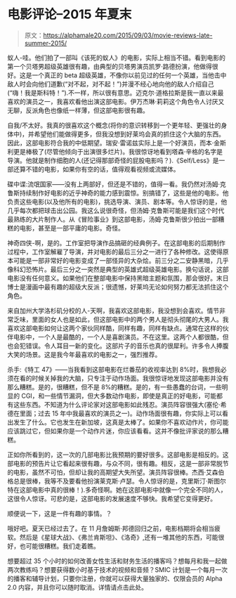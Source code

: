 # 电影评论–2015 年夏末

> 原文：<https://alphamale20.com/2015/09/03/movie-reviews-late-summer-2015/>

蚁人-哇。他们拍了一部叫《该死的蚁人》的电影，实际上相当不错。看到电影的第一个贝塔男超级英雄很有趣，由典型的贝塔男演员凯罗·路德扮演，他做得很好。这是一个真正的 beta 超级英雄，不像你以前见过的任何一个英雄，当他击中敌人时会向他们道歉(“对不起，对不起！”)并漫不经心地向他的敌人介绍自己(“嗨！我是斯科特！”).不一样，所以很有意思。迈克尔·道格拉斯是我一直以来最喜欢的演员之一，我喜欢看他出演这部电影。伊万杰琳·莉莉这个角色令人讨厌又无聊，反派角色也像纸一样薄，但这部电影很有趣。

自我/不太好。我真的很喜欢这个概念(将你的意识转移到一个更年轻、更强壮的身体中)，并希望他们能做得更多，但我没想到好莱坞会真的抓住这个大脑的东西。因此，这部电影符合我的中低期望。瑞安·雷诺兹实际上是一个好演员，而本·金斯利更是棒极了(尽管他倾向于出演很多烂片)。我很惊讶地看到塔森·辛格的名字是导演。他就是制作细胞的人(还记得那部奇怪的屁股电影吗？).《Self/Less》是一部还算不错的电影，如果你有空的话，值得观看视频或流媒体。

碟中谍:流氓国家——没有上两部好，但还是不错的，值得一看。我仍然对汤姆·克鲁斯持续制作好电影的近乎神奇的能力感到震惊。别搞错了，这些是他的电影。他负责这些电影(以及他所有的电影)，挑选导演、演员、剧本等。令人惊讶的是，他几乎每次都把球击出公园。我这么说很奇怪，但汤姆·克鲁斯可能是我们这个时代最熟练的大片制作人。从《冒险事业》到这部电影，汤姆·克鲁斯很少拍出一部糟糕的电影，甚至是一部平庸的电影。奇怪。

神奇四侠-啊，是的。工作室把导演作品搞砸的经典例子。在这部电影的后期制作过程中，工作室解雇了导演，并对电影的最后三分之一进行了各种修改。这使得原本可能是一部非常好的电影变成了一部怪异的大杂烩。前三分之二安静黑暗，几乎像科幻恐怖片。最后三分之一突然是典型的英雄式超级英雄电影。换句话说，这部电影没有任何意义。如果他们在整部电影中保持黑暗主题和氛围，那会很好。末日博士是漫画中最有趣的超级大反派；很遗憾，好莱坞无论如何努力都无法抓住这个角色。

来自加州大学洛杉矶分校的人-天啊，我喜欢这部电影，我没想到会喜欢。情节非常乏味，里面的女人也是如此，但这部电影中的两个男人是彻头彻尾的大男人。我喜欢这部电影如何让这两个家伙同样酷，同样有趣，同样有缺点。通常在这样的伙伴电影中，一个人是最酷的，一个人是喜剧演员。不在这里。这两个人都很酷，但也会犯错误。令人耳目一新的变化。这部片子的音乐也真的很犀利。许多令人捧腹大笑的场景。这是我今年最喜欢的电影之一，强烈推荐。

杀手:《特工 47》——当我看到这部电影在烂番茄的收视率达到 8%时，我想我必须在看的时候关掉我的大脑，只专注于动作场面。我很惊讶地发现这部电影并没有那么糟糕。是的，很糟糕，但不是 8%的糟糕。是的，有一些愚蠢的台词，一些明显的 CGI，和一些情节漏洞，但大多数动作电影，即使是真正的好电影，可能都有这些东西。不知道为什么评论家对这部电影如此残忍。演员阵容很强大(塞伦·希德在里面；过去 15 年中我最喜欢的演员之一)。动作场面很有趣，你实际上可以看出发生了什么。它也发生在新加坡，这真是太棒了。如果你不喜欢动作片，你可能应该跳过它，但如果你是一个动作片迷，你应该看看。这并不像批评家说的那么糟糕。

正如你所看到的，这一次的几部电影比我预期的要好很多。这部电影是相反的。这部电影的预告片让它看起来很有趣，与众不同，很有趣。相反，这是一部非常脱节的电影，虽然不可怕，但却让我的高期望大失所望。演员阵容很棒。杰西·艾森伯格总是很棒，我等不及要看他扮演莱克斯·卢瑟。令人惊讶的是，克里斯汀·斯图尔特在这部电影中真的很棒！).多奇怪啊。她在这部电影中就像一个完全不同的人，这很令人惊讶。可悲的是，这部电影的发展速度不够快。我希望它变得更好。

顺便说一下，这是一件有趣的事情。？

哦好吧。夏天已经过去了。在 11 月詹姆斯·邦德回归之前，电影档期将会相当疲软。然后是《星球大战》、《弗兰肯斯坦》、《洛奇》,还有一堆其他的东西，可能很好，也可能很糟糕。我们走着瞧。

想要超过 35 个小时的如何改善女性生活和财务生活的播客吗？想每月和我一起做两次教练吗？想要获得数小时基于技术的视频和音频？SMIC 计划是一个每月一次的播客和辅导计划，只要你注册，你就可以获得大量独家的、仅限会员的 Alpha 2.0 内容，并且你可以随时取消。详情请点击此处。